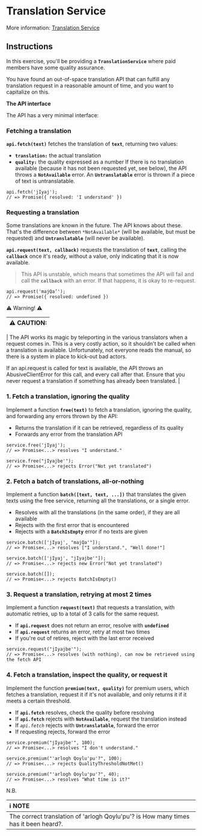 # Translation Service

More information: [Translation Service](https://exercism.org/tracks/javascript/exercises/translation-service)

## Instructions

In this exercise, you'll be providing a **`TranslationService`** where paid members have some quality assurance.

You have found an out-of-space translation API that can fulfill any translation request in a reasonable amount of time, and you want to capitalize on this.

**The API interface**

The API has a very minimal interface:

### Fetching a translation

**`api.fetch(text)`** fetches the translation of **`text`**, returning two values:

- **`translation:`** the actual translation
- **`quality:`** the quality expressed as a number
  If there is no translation available (because it has not been requested yet, see below), the API throws a **`NotAvailable`** error. An **`Untranslatable`** error is thrown if a piece of text is untranslatable.

```
api.fetch('jIyaj');
// => Promise({ resolved: 'I understand' })
```

### Requesting a translation

Some translations are known in the future. The API knows about these. That's the difference between `*NotAvailable*` (will be available, but must be requested) and **`Untranslatable`** (will never be available).

**`api.request(text, callback)`** requests the translation of **`text`**, calling the **`callback`** once it's ready, without a value, only indicating that it is now available.

> This API is unstable, which means that sometimes the API will fail and call the **`callback`** with an error. If that happens, it is okay to re-request.

```
api.request('majQa’');
// => Promise({ resolved: undefined })
```

:warning: Warning! :warning:

| :warning: CAUTION: |
| :----------------- |

| The API works its magic by teleporting in the various translators when a request comes in. This is a very costly action, so it shouldn't be called when a translation is available. Unfortunately, not everyone reads the manual, so there is a system in place to kick-out bad actors.

If an api.request is called for text is available, the API throws an AbusiveClientError for this call, and every call after that. Ensure that you never request a translation if something has already been translated. |

### 1. Fetch a translation, ignoring the quality

Implement a function **`free(text)`** to fetch a translation, ignoring the quality, and forwarding any errors thrown by the API:

- Returns the translation if it can be retrieved, regardless of its quality
- Forwards any error from the translation API

```
service.free('jIyaj');
// => Promise<...> resolves "I understand."

service.free("jIyajbe'");
// => Promise<...> rejects Error("Not yet translated")
```

### 2. Fetch a batch of translations, all-or-nothing

Implement a function **`batch([text, text, ...])`** that translates the given texts using the free service, returning all the translations, or a single error.

- Resolves with all the translations (in the same order), if they are all available
- Rejects with the first error that is encountered
- Rejects with a **`BatchIsEmpty`** error if no texts are given

```
service.batch(['jIyaj', "majQa'"]);
// => Promise<...> resolves ["I understand.", "Well done!"]

service.batch(['jIyaj', "jIyajbe'"]);
// => Promise<...> rejects new Error("Not yet translated")

service.batch([]);
// => Promise<...> rejects BatchIsEmpty()
```

### 3. Request a translation, retrying at most 2 times

Implement a function **`request(text)`** that requests a translation, with automatic retries, up to a total of 3 calls for the same request.

- If **`api.request`** does not return an error, resolve with **`undefined`**
- If **`api.request`** returns an error, retry at most two times
- If you're out of retires, reject with the last error received

```
service.request("jIyajbe'");
// => Promise<...> resolves (with nothing), can now be retrieved using the fetch API
```

### 4. Fetch a translation, inspect the quality, or request it

Implement the function **`premium(text, quality)`** for premium users, which fetches a translation, request it if it's not available, and only returns it if it meets a certain threshold.

- If **`api.fetch`** resolves, check the quality before resolving
- If **`api.fetch`** rejects with **`NotAvailable`**, request the translation instead
- If _`api.fetch`_ rejects with **`Untranslatable`**, forward the error
- If requesting rejects, forward the error

```
service.premium("jIyajbe'", 100);
// => Promise<...> resolves "I don't understand."

service.premium("'arlogh Qoylu'pu'?", 100);
// => Promise<...> rejects QualityThresholdNotMet()

service.premium("'arlogh Qoylu'pu'?", 40);
// => Promise<...> resolves "What time is it?"
```

N.B.

| :information_source: NOTE                                                           |
| :---------------------------------------------------------------------------------- |
| The correct translation of 'arlogh Qoylu'pu'? is How many times has it been heard?. |
